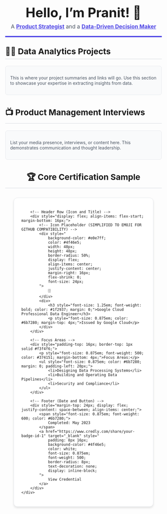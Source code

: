 <!-- NOTE: This file has been converted to use INLINE CSS and basic HTML tags for compatibility with GitHub README files. -->
<!-- Tailwind CSS, custom <style> blocks, and HTML boilerplate have been removed as GitHub does not support them. -->

<div align="center">
    <h1 style="font-size: 3em; margin-bottom: 0;">Hello, I’m Pranit! 👋</h1>
    <p style="font-size: 1.25em; color: #4b5563; margin-top: 0.5em; padding-bottom: 20px; border-bottom: 4px solid #4f46e5;">
        A <a href="https://github.com/kumarpranit" style="color: #4f46e5; text-decoration: underline; font-weight: bold;">Product Strategist</a> and a <a href="https://www.linkedin.com/in/kumarpranit/" style="color: #4f46e5; text-decoration: underline; font-weight: bold;">Data-Driven Decision Maker</a>
    </p>
</div>

<h2 style="font-size: 1.875em; margin-top: 30px; border-bottom: 2px solid #e5e7eb; padding-bottom: 8px;">👨‍💻 Data Analytics Projects</h2>
<div style="padding: 15px; background-color: #f9fafb; border: 1px solid #e5e7eb; border-radius: 8px; margin-bottom: 30px;">
    <p style="color: #4b5563;">This is where your project summaries and links will go. Use this section to showcase your expertise in extracting insights from data.</p>
</div>

<h2 style="font-size: 1.875em; border-bottom: 2px solid #e5e7eb; padding-bottom: 8px;">📺 Product Management Interviews</h2>
<div style="padding: 15px; background-color: #f9fafb; border: 1px solid #e5e7eb; border-radius: 8px; margin-bottom: 30px;">
    <p style="color: #4b5563;">List your media presence, interviews, or content here. This demonstrates communication and thought leadership.</p>
</div>

<h2 align="center" style="font-size: 1.875em; border-bottom: 2px solid #e5e7eb; padding-bottom: 8px; margin-bottom: 30px;">🏆 Core Certification Sample</h2>

<!-- CERTIFICATION CARD - Styled with inline CSS for GitHub compatibility -->
<div align="center">
    <div style="
        background-color: #ffffff; 
        padding: 24px; 
        border: 1px solid #e5e7eb; 
        border-radius: 12px; 
        box-shadow: 0 4px 6px rgba(0, 0, 0, 0.1);
        width: 100%;
        max-width: 400px;
        margin-bottom: 20px;
        text-align: left;
    ">
        
        <!-- Header Row (Icon and Title) -->
        <div style="display: flex; align-items: flex-start; margin-bottom: 16px;">
            <!-- Icon Placeholder (SIMPLIFIED TO EMOJI FOR GITHUB COMPATIBILITY) -->
            <div style="
                background-color: #e0e7ff; 
                color: #4f46e5; 
                width: 48px; 
                height: 48px; 
                border-radius: 50%; 
                display: flex; 
                align-items: center; 
                justify-content: center; 
                margin-right: 16px;
                flex-shrink: 0;
                font-size: 24px;
            ">
                🗄️
            </div>
            <div>
                <h3 style="font-size: 1.25em; font-weight: bold; color: #1f2937; margin: 0;">Google Cloud Professional Data Engineer</h3>
                <p style="font-size: 0.875em; color: #6b7280; margin-top: 4px;">Issued by Google Cloud</p>
            </div>
        </div>
        
        <!-- Focus Areas -->
        <div style="padding-top: 16px; border-top: 1px solid #f3f4f6;">
            <p style="font-size: 0.875em; font-weight: 500; color: #374151; margin-bottom: 4px;">Focus Areas:</p>
            <ul style="font-size: 0.875em; color: #6b7280; margin: 0; padding-left: 20px;">
                <li>Designing Data Processing Systems</li>
                <li>Building and Operating Data Pipelines</li>
                <li>Security and Compliance</li>
            </ul>
        </div>
        
        <!-- Footer (Date and Button) -->
        <div style="margin-top: 24px; display: flex; justify-content: space-between; align-items: center;">
            <span style="font-size: 0.875em; font-weight: 600; color: #6b7280;">
                Completed: May 2023
            </span>
            <a href="https://www.credly.com/share/your-badge-id-1" target="_blank" style="
                padding: 8px 16px; 
                background-color: #4f46e5; 
                color: white; 
                font-size: 0.875em; 
                font-weight: 500; 
                border-radius: 8px; 
                text-decoration: none;
                display: inline-block;
            ">
                View Credential
            </a>
        </div>
    </div>
</div>
